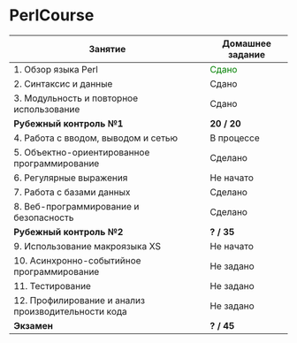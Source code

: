 # PerlCourse
| Занятие                                             | Домашнее задание |
| --------------------------------------------------- | ---------------- |
| 1. Обзор языка Perl                                 | <div style="color:green" >Сдано</div>            |
| 2. Синтаксис и данные                               | Сдано            |
| 3. Модульность и повторное использование            | Сдано            |
| <b>Рубежный контроль №1</b>                         | <b>20 / 20</b>   |
| 4. Работа с вводом, выводом и сетью                 | В процессе       |
| 5. Объектно-ориентированное программирование        | Сделано          |
| 6. Регулярные выражения                             | Не начато        |
| 7. Работа с базами данных                           | Сделано          |
| 8. Веб-программирование и безопасность              | Сделано          |
| <b>Рубежный контроль №2</b>                         | <b>? / 35</b>    |
| 9. Использование макроязыка XS                      | Не начато        |
| 10. Асинхронно-событийное программирование          | Не задано        |
| 11. Тестирование                                    | Не задано        |
| 12. Профилирование и анализ производительности кода | Не задано        |
| <b>Экзамен</b>                                      | <b>? / 45</b>    |